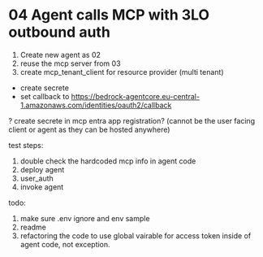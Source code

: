 # 04 Agent calls MCP with 3LO outbound auth

1. Create new agent as 02
2. reuse the mcp server from 03
3. create mcp_tenant_client for resource provider (multi tenant)
- create secrete
- set callback to https://bedrock-agentcore.eu-central-1.amazonaws.com/identities/oauth2/callback

? create secrete in mcp entra app registration? (cannot be the user facing client or agent as they can be hosted anywhere)

test steps:
1. double check the hardcoded mcp info in agent code
2. deploy agent
3. user_auth
4. invoke agent

todo:
1. make sure .env ignore and env sample
2. readme
3. refactoring the code to use global vairable for access token inside of agent code, not exception.
